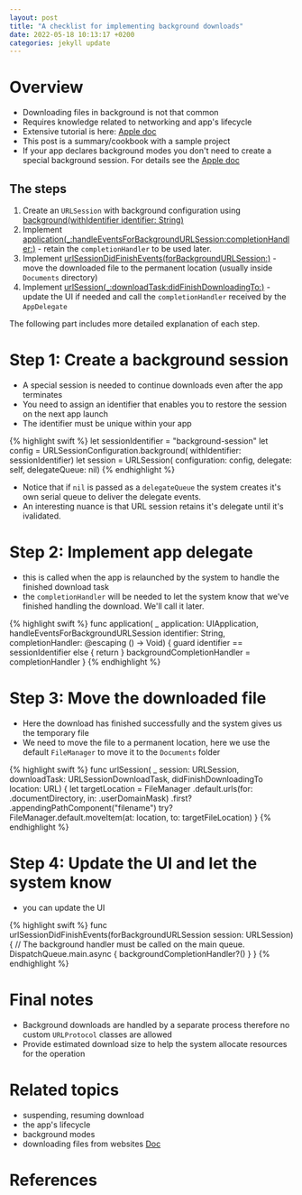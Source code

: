 ```yaml
---
layout: post
title: "A checklist for implementing background downloads"
date: 2022-05-18 10:13:17 +0200
categories: jekyll update
---
```


# Overview

- Downloading files in background is not that common
- Requires knowledge related to networking and app's lifecycle
- Extensive tutorial is here: [Apple doc][apple-doc]
- This post is a summary/cookbook with a sample project
- If your app declares background modes you don't need to create a special background session. For details see the [Apple doc][apple-doc]

## The steps

1. Create an `URLSession` with background configuration using [background(withIdentifier identifier: String)](https://developer.apple.com/documentation/foundation/urlsessionconfiguration/1407496-background)
1. Implement [application(\_:handleEventsForBackgroundURLSession:completionHandler:)](https://developer.apple.com/documentation/uikit/uiapplicationdelegate/1622941-application) - retain the `completionHandler` to be used later.
1. Implement [urlSessionDidFinishEvents(forBackgroundURLSession:)](https://developer.apple.com/documentation/foundation/urlsessiondelegate/1617185-urlsessiondidfinishevents) - move the downloaded file to the permanent location (usually inside `Documents` directory)
1. Implement [urlSession(\_:downloadTask:didFinishDownloadingTo:)](https://developer.apple.com/documentation/foundation/urlsessiondownloaddelegate/1411575-urlsession) - update the UI if needed and call the `completionHandler` received by the `AppDelegate`

The following part includes more detailed explanation of each step.

# Step 1: Create a background session

- A special session is needed to continue downloads even after the app terminates
- You need to assign an identifier that enables you to restore the session on the next app launch
- The identifier must be unique within your app

<!-- prettier-ignore-start -->
{% highlight swift %}
let sessionIdentifier = "background-session"
let config = URLSessionConfiguration.background(
  withIdentifier: sessionIdentifier)
let session = URLSession(
  configuration: config, delegate: self, delegateQueue: nil)
{% endhighlight %}
<!-- prettier-ignore-end -->

- Notice that if `nil` is passed as a `delegateQueue` the system creates it's own serial queue to deliver the delegate events.
- An interesting nuance is that URL session retains it's delegate until it's ivalidated.

# Step 2: Implement app delegate

- this is called when the app is relaunched by the system to handle the finished download task
- the `completionHandler` will be needed to let the system know that we've finished handling the download. We'll call it later.

<!-- Maybe we need to explain what's exacly an event? -->

<!-- prettier-ignore-start -->
{% highlight swift %}
func application(
  _ application: UIApplication,
  handleEventsForBackgroundURLSession identifier: String,
  completionHandler: @escaping () -> Void) 
{
  guard identifier == sessionIdentifier else { return }
  backgroundCompletionHandler = completionHandler
}
{% endhighlight %}
<!-- prettier-ignore-end -->

# Step 3: Move the downloaded file

- Here the download has finished successfully and the system gives us the temporary file
- We need to move the file to a permanent location, here we use the default `FileManager` to move it to the `Documents` folder

<!-- prettier-ignore-start -->
{% highlight swift %}
func urlSession(
  _ session: URLSession,
  downloadTask: URLSessionDownloadTask,
  didFinishDownloadingTo location: URL)
{
  let targetLocation = FileManager
    .default.urls(for: .documentDirectory, in: .userDomainMask)
    .first?
    .appendingPathComponent("filename")
  try? FileManager.default.moveItem(at: location, to: targetFileLocation)
}
{% endhighlight %}
<!-- prettier-ignore-end -->

# Step 4: Update the UI and let the system know

- you can update the UI

<!-- prettier-ignore-start -->
{% highlight swift %}
  func urlSessionDidFinishEvents(forBackgroundURLSession session: URLSession) {
    // The background handler must be called on the main queue.
    DispatchQueue.main.async {
      backgroundCompletionHandler?()
    }
  }
{% endhighlight %}
<!-- prettier-ignore-end -->

# Final notes

- Background downloads are handled by a separate process therefore no custom `URLProtocol` classes are allowed
- Provide estimated download size to help the system allocate resources for the operation

# Related topics

- suspending, resuming download
- the app's lifecycle
- background modes
- downloading files from websites [Doc](https://developer.apple.com/documentation/foundation/url_loading_system/downloading_files_from_websites)

# References

<!-- - Custom `URLProtocol` is not allowed for background sessions
- -->

[apple-doc]: https://developer.apple.com/documentation/foundation/url_loading_system/downloading_files_in_the_background
